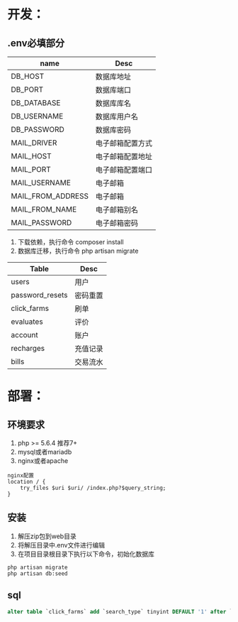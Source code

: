 # 开发：
## .env必填部分
|   name	|   Desc	|
|---	|---	|
|   DB_HOST	    |   数据库地址	|
|   DB_PORT	    |   数据库端口	|
|   DB_DATABASE	    |   数据库库名	|
|   DB_USERNAME	|   数据库用户名	|
|   DB_PASSWORD	|   数据库密码 |
|   MAIL_DRIVER	|   电子邮箱配置方式	|
|   MAIL_HOST	|   电子邮箱配置地址	|
|   MAIL_PORT	|   电子邮箱配置端口	|
|   MAIL_USERNAME	|   电子邮箱	|
|   MAIL_FROM_ADDRESS	|   电子邮箱	|
|   MAIL_FROM_NAME	|   电子邮箱别名	|
|   MAIL_PASSWORD	|   电子邮箱密码	|

1. 下载依赖，执行命令  composer install 
2. 数据库迁移，执行命令  php artisan migrate

|   Table	|   Desc	|
|---	|---	|
|   users	    |   用户	|
|   password_resets	    |   密码重置	|
|   click_farms	|   刷单	|
|   evaluates	|   评价	|
|   account	|   账户	|
|   recharges	|   充值记录	|
|   bills	|   交易流水	|


# 部署：
## 环境要求
1. php >= 5.6.4 推荐7+
2. mysql或者mariadb
3. nginx或者apache

```
nginx配置
location / {
    try_files $uri $uri/ /index.php?$query_string;
}
```

## 安装
1. 解压zip包到web目录
2. 将解压目录中.env文件进行编辑
3. 在项目目录根目录下执行以下命令，初始化数据库
```
php artisan migrate
php artisan db:seed
```

## sql
```sql
alter table `click_farms` add `search_type` tinyint DEFAULT '1' after `bd`;

```